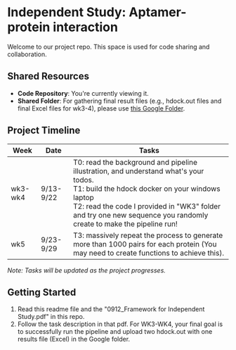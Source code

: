 # Independent Study: Aptamer-protein interaction

Welcome to our project repo. This space is used for code sharing and collaboration.

## Shared Resources

- **Code Repository**: You're currently viewing it.
- **Shared Folder**: For gathering final result files (e.g., hdock.out files and final Excel files for wk3-4), please use [this Google Folder](https://drive.google.com/drive/folders/1eraY7pbQy4Uo33GSwMmUAgf2pTyNLxYS?usp=drive_link).

## Project Timeline

| Week | Date | Tasks |
|------|------|-------|
| wk3-wk4 | 9/13-9/22 | T0: read the background and pipeline illustration, and understand what's your todos. <br> T1: build the hdock docker on your windows laptop <br> T2: read the code I provided in "WK3" folder and try one new sequence you randomly create to make the pipeline run! |
| wk5 | 9/23-9/29 | T3: massively repeat the process to generate more than 1000 pairs for each protein (You may need to create functions to achieve this).|

*Note: Tasks will be updated as the project progresses.*

## Getting Started

1. Read this readme file and the "0912_Framework for Independent Study.pdf" in this repo.
2. Follow the task description in that pdf. For WK3-WK4, your final goal is to successfully run the pipeline and upload two hdock.out with one results file (Excel) in the Google folder.
